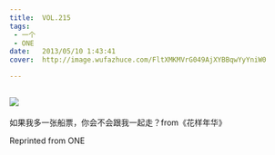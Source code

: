 ```yaml
---
title:	VOL.215
tags:
 - 一个
 - ONE
date:	2013/05/10 1:43:41
cover:	http://image.wufazhuce.com/FltXMKMVrG049AjXYBBqwYyYniW0

---
```

![](http://image.wufazhuce.com/FltXMKMVrG049AjXYBBqwYyYniW0)
---

如果我多一张船票，你会不会跟我一起走？from《花样年华》
 
Reprinted from ONE
